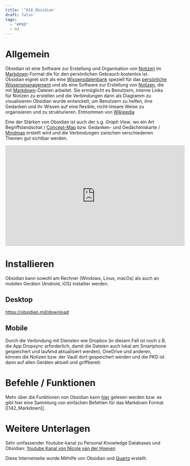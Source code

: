```yaml
---
title: '"018_Obsidian'
draft: false
tags:
  - "#PKD"
  - md
---
```

# Allgemein

Obsidian ist eine Software zur Erstellung und Organisation von [Notizen](https://de.wikipedia.org/wiki/Notiz "Notiz") im [Markdown](https://de.wikipedia.org/wiki/Markdown "Markdown")-Format die für den persönlichen Gebrauch kostenlos ist.
Obsidian eignet sich als eine [Wissensdatenbank](https://de.wikipedia.org/wiki/Wissensdatenbank "Wissensdatenbank") speziell für das [persönliche Wissensmanagement](https://de.wikipedia.org/wiki/Pers%C3%B6nliches_Wissensmanagement "Persönliches Wissensmanagement") und als eine Software zur Erstellung von [Notizen](https://de.wikipedia.org/wiki/Notiz "Notiz"), die mit [Markdown](https://de.wikipedia.org/wiki/Markdown "Markdown")-Dateien arbeitet. Sie ermöglicht es Benutzern, interne Links für Notizen zu erstellen und die Verbindungen dann als Diagramm zu visualisieren Obsidian wurde entwickelt, um Benutzern zu helfen, ihre Gedanken und ihr Wissen auf eine flexible, nicht-lineare Weise zu organisieren und zu strukturieren.
Entnommen von [Wikipedia](https://de.wikipedia.org/wiki/Obsidian_(Software))

Eine der Stärken von Obsidian ist auch der s.g. *Graph View*, wo ein Art Begriffslandschat / [Concept-Map](https://de.wikipedia.org/wiki/Concept-Map) bzw. Gedanken- und Gedächtniskarte / [Mindmap](https://de.wikipedia.org/wiki/Mindmap) erstellt wird und die Verbindungen zwischen verschiedenen Themen gut sichtbar werden.

<iframe width="560" height="315" src="https://www.youtube.com/embed/OUrOfIqvGS4?si=dxGCpQTVwtj1lAL2" title="YouTube video player" frameborder="0" allow="accelerometer; autoplay; clipboard-write; encrypted-media; gyroscope; picture-in-picture; web-share" referrerpolicy="strict-origin-when-cross-origin" allowfullscreen></iframe>

# Installieren

Obsidian kann sowohl am Rechner (Windows, Linux, macOs) als auch an mobilen Geräten (Android, iOS) installier werden.
## Desktop
https://obsidian.md/download
## Mobile
Durch die Verbindung mit Diensten wie Dropbox (in diesem Fall ist noch z.B. die App Dropsync erforderlich, damit die Dateien auch lokal am Smartphone gespeichert und laufend aktualisiert werden), OneDrive und anderen, können die Notizen bzw. der Vault dort gespeichert werden und die PKD ist dann auf allen Geräten aktuell und griffbereit.

# Befehle / Funktionen

Mehr über die Funktionen von Obsidian kann [hier](https://help.obsidian.md/Obsidian/Index) gelesen werden bzw. es gibt hier eine Sammlung von einfachen Befehlen für das Markdown Format [[142_Markdown]].





# Weitere Unterlagen

Sehr umfassender Youtube-kanal zu Personal Knowledge Databases und Obsidian:
[Youtube Kanal von Nicole van der Hoeven](https://www.youtube.com/@nicolevdh)

Diese Internetseite wurde Mithilfe von Obsidian und [Quartz](https://quartz.jzhao.xyz/) erstellt. 

